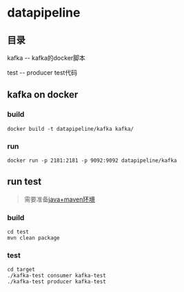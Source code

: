 # datapipeline

## 目录
kafka -- kafka的docker脚本

test -- producer test代码

## kafka on docker
### build
```
docker build -t datapipeline/kafka kafka/
```
### run
```
docker run -p 2181:2181 -p 9092:9092 datapipeline/kafka
```

## run test
> 需要准备[java+maven环境](java_maven_env.md)

### build
```
cd test
mvn clean package
```

### test
```
cd target
./kafka-test consumer kafka-test
./kafka-test producer kafka-test
```